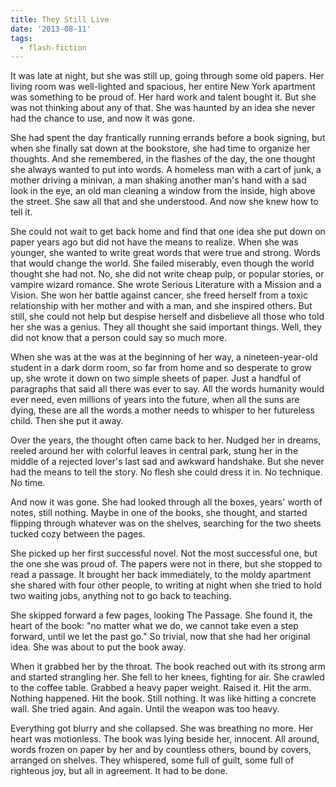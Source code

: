 ```yaml
---
title: They Still Live
date: '2013-08-11'
tags:
  - flash-fiction
---
```


It was late at night, but she was still up, going through some old papers. Her
living room was well-lighted and spacious, her entire New York apartment was
something to be proud of. Her hard work and talent bought it. But she was not
thinking about any of that. She was haunted by an idea she never had the chance
to use, and now it was gone.

<!-- truncate -->

She had spent the day frantically running errands before a book signing, but
when she finally sat down at the bookstore, she had time to organize her
thoughts. And she remembered, in the flashes of the day, the one thought she
always wanted to put into words. A homeless man with a cart of junk, a mother
driving a minivan, a man shaking another man's hand with a sad look in the eye,
an old man cleaning a window from the inside, high above the street. She saw all
that and she understood. And now she knew how to tell it.

She could not wait to get back home and find that one idea she put down on paper
years ago but did not have the means to realize. When she was younger, she
wanted to write great words that were true and strong. Words that would change
the world. She failed miserably, even though the world thought she had not. No,
she did not write cheap pulp, or popular stories, or vampire wizard romance. She
wrote Serious Literature with a Mission and a Vision. She won her battle against
cancer, she freed herself from a toxic relationship with her mother and with a
man, and she inspired others. But still, she could not help but despise herself
and disbelieve all those who told her she was a genius. They all thought she
said important things. Well, they did not know that a person could say so much
more.

When she was at the was at the beginning of her way, a nineteen-year-old student
in a dark dorm room, so far from home and so desperate to grow up, she wrote it
down on two simple sheets of paper. Just a handful of paragraphs that said all
there was ever to say. All the words humanity would ever need, even millions of
years into the future, when all the suns are dying, these are all the words a
mother needs to whisper to her futureless child. Then she put it away.

Over the years, the thought often came back to her. Nudged her in dreams, reeled
around her with colorful leaves in central park, stung her in the middle of a
rejected lover's last sad and awkward handshake. But she never had the means to
tell the story. No flesh she could dress it in. No technique. No time.

And now it was gone. She had looked through all the boxes, years' worth of
notes, still nothing. Maybe in one of the books, she thought, and started
flipping through whatever was on the shelves, searching for the two sheets
tucked cozy between the pages.

She picked up her first successful novel. Not the most successful one, but the
one she was proud of. The papers were not in there, but she stopped to read a
passage. It brought her back immediately, to the moldy apartment she shared with
four other people, to writing at night when she tried to hold two waiting jobs,
anything not to go back to teaching.

She skipped forward a few pages, looking The Passage. She found it, the heart of
the book: "no matter what we do, we cannot take even a step forward, until we
let the past go." So trivial, now that she had her original idea. She was about
to put the book away.

When it grabbed her by the throat. The book reached out with its strong arm and
started strangling her. She fell to her knees, fighting for air. She crawled to
the coffee table. Grabbed a heavy paper weight. Raised it. Hit the arm. Nothing
happened. Hit the book. Still nothing. It was like hitting a concrete wall. She
tried again. And again. Until the weapon was too heavy.

Everything got blurry and she collapsed. She was breathing no more. Her heart
was motionless. The book was lying beside her, innocent. All around, words
frozen on paper by her and by countless others, bound by covers, arranged on
shelves. They whispered, some full of guilt, some full of righteous joy, but all
in agreement. It had to be done.

